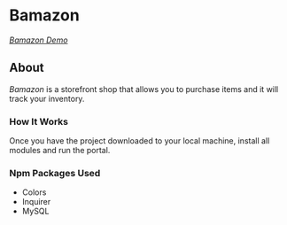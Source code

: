 # Bamazon

*[Bamazon Demo]()*

## About
*Bamazon* is a storefront shop that allows you to purchase items and it will track your inventory.

### How It Works
Once you have the project downloaded to your local machine, install all modules and run the portal.

### Npm Packages Used
* Colors
* Inquirer
* MySQL
